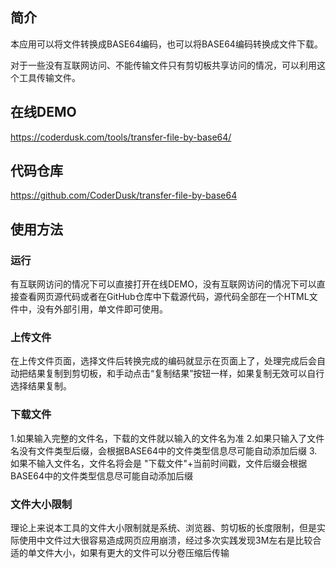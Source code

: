 ## 简介 ##

本应用可以将文件转换成BASE64编码，也可以将BASE64编码转换成文件下载。

对于一些没有互联网访问、不能传输文件只有剪切板共享访问的情况，可以利用这个工具传输文件。

## 在线DEMO ##
https://coderdusk.com/tools/transfer-file-by-base64/

## 代码仓库 ##
https://github.com/CoderDusk/transfer-file-by-base64

## 使用方法 ##

### 运行 ###
有互联网访问的情况下可以直接打开在线DEMO，没有互联网访问的情况下可以直接查看网页源代码或者在GitHub仓库中下载源代码，源代码全部在一个HTML文件中，没有外部引用，单文件即可使用。

### 上传文件 ###
在上传文件页面，选择文件后转换完成的编码就显示在页面上了，处理完成后会自动把结果复制到剪切板，和手动点击“复制结果”按钮一样，如果复制无效可以自行选择结果复制。

### 下载文件 ###

1.如果输入完整的文件名，下载的文件就以输入的文件名为准
2.如果只输入了文件名没有文件类型后缀，会根据BASE64中的文件类型信息尽可能自动添加后缀
3.如果不输入文件名，文件名将会是 "下载文件"+当前时间戳，文件后缀会根据BASE64中的文件类型信息尽可能自动添加后缀

### 文件大小限制 ###
理论上来说本工具的文件大小限制就是系统、浏览器、剪切板的长度限制，但是实际使用中文件过大很容易造成网页应用崩溃，经过多次实践发现3M左右是比较合适的单文件大小，如果有更大的文件可以分卷压缩后传输
